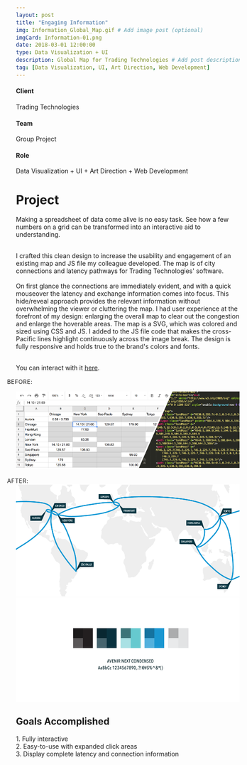 ```yaml
---
layout: post
title: "Engaging Information"
img: Information_Global_Map.gif # Add image post (optional)
imgCard: Information-01.png
date: 2018-03-01 12:00:00
type: Data Visualization + UI
description: Global Map for Trading Technologies # Add post description (optional)
tag: [Data Visualization, UI, Art Direction, Web Development]
---
```

<div class="col-xs-12 col-sm-4 col-md-4 project-detail"><h4>Client</h4><p>Trading Technologies</p>
</div>
<div class="col-xs-12 col-sm-4 col-md-4 project-detail"><h4>Team</h4><p>Group Project</p>
</div>
<div class="col-xs-12 col-sm-4 col-md-4 project-detail"><h4>Role</h4><p>Data Visualization + UI + Art Direction + Web Development</p>
</div>

<div class="col-xs-12 col-sm-4 col-md-4 project-description"><h1>Project</h1></div>
<div class="col-xs-12 col-sm-8 col-md-8 project-description">Making a spreadsheet of data come alive is no easy task.  See how a few numbers on a grid can be transformed into an interactive aid to understanding.<br><br>

I crafted this clean design to increase the usability and engagement of an existing map and JS file my colleague developed.  The map is of city connections and latency pathways for Trading Technologies' software.<br><br> On first glance the connections are immediately evident, and with a quick mouseover the latency and exchange information comes into focus.  This hide/reveal approach provides the relevant information without overwhelming the viewer or cluttering the map.  I had user experience at the forefront of my design: enlarging the overall map to clear out the congestion and enlarge the hoverable areas. The map is a SVG, which was colored and sized using CSS and JS. I added to the JS file code that makes the cross-Pacific lines highlight continuously across the image break.  The design is fully responsive and holds true to the brand's colors and fonts.<br><br>  

You can interact with it <a href="https://www.tradingtechnologies.com/infrastructure/global-network/" target="_blank">here</a>.
</div>

<span style="text-transform: uppercase; font-size: 0.8rem; letter-spacing: 0.05em; margin-left: -20px;">Before:</span>
<div class="post_image_addl">
    <img src="/assets/img/Information_Spreadsheet.png" alt="Showing the Spreadsheet and SVG code">
</div>

<br>
<span style="text-transform: uppercase; font-size: 0.8rem; letter-spacing: 0.05em; margin-left: -20px;">After:</span>
<div class="post_image_addl">
    <img src="/assets/img/Information_Global_Map.png" alt="Showing the Map Layout">
</div>
<div class="post_image_addl">
    <img src="/assets/img/Information_Colors.png" alt="Color Palette for the maps">
</div>
<div class="row goals-row">
    <div class="col-sm-4"></div>
    <div class="col-sm-8 goals-text"><h2>Goals Accomplished</h2>
        1. Fully interactive<br>
        2. Easy-to-use with expanded click areas<br>
        3. Display complete latency and connection information
    </div>
</div>